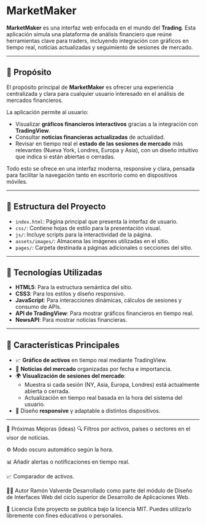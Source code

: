 # MarketMaker

**MarketMaker** es una interfaz web enfocada en el mundo del **Trading**.
Esta aplicación simula una plataforma de análisis financiero que reúne herramientas clave para traders, incluyendo integración con gráficos en tiempo real, noticias actualizadas y seguimiento de sesiones de mercado.

---

## 🎯 Propósito

El propósito principal de **MarketMaker** es ofrecer una experiencia centralizada y clara para cualquier usuario interesado en el análisis de mercados financieros.

La aplicación permite al usuario:

- Visualizar **gráficos financieros interactivos** gracias a la integración con **TradingView**.
- Consultar **noticias financieras actualizadas** de actualidad.
- Revisar en tiempo real el **estado de las sesiones de mercado** más relevantes (Nueva York, Londres, Europa y Asia), con un diseño intuitivo que indica si están abiertas o cerradas.

Todo esto se ofrece en una interfaz moderna, responsive y clara, pensada para facilitar la navegación tanto en escritorio como en dispositivos móviles.

---

## 🧩 Estructura del Proyecto

- `index.html`: Página principal que presenta la interfaz de usuario.
- `css/`: Contiene hojas de estilo para la presentación visual.
- `js/`: Incluye scripts para la interactividad de la página.
- `assets/images/`: Almacena las imágenes utilizadas en el sitio.
- `pages/`: Carpeta destinada a páginas adicionales o secciones del sitio.

---

## 🔧 Tecnologías Utilizadas

- **HTML5**: Para la estructura semántica del sitio.
- **CSS3**: Para los estilos y diseño responsivo.
- **JavaScript**: Para interacciones dinámicas, cálculos de sesiones y consumo de APIs.
- **API de TradingView**: Para mostrar gráficos financieros en tiempo real.
- **NewsAPI**: Para mostrar noticias financieras.

---

## 🚀 Características Principales

- 📈 **Gráfico de activos** en tiempo real mediante TradingView.
- 📰 **Noticias del mercado** organizadas por fecha e importancia.
- 🌍 **Visualización de sesiones del mercado**:
  - Muestra si cada sesión (NY, Asia, Europa, Londres) está actualmente abierta o cerrada.
  - Actualización en tiempo real basada en la hora del sistema del usuario.
- 📱 Diseño **responsive** y adaptable a distintos dispositivos.

---

📌 Próximas Mejoras (ideas)
🔍 Filtros por activos, países o sectores en el visor de noticias.

⚙️ Modo oscuro automático según la hora.

📊 Añadir alertas o notificaciones en tiempo real.

📈 Comparador de activos.

👨‍💻 Autor
Ramón Valverde
Desarrollado como parte del módulo de Diseño de Interfaces Web del ciclo superior de Desarrollo de Aplicaciones Web.

📄 Licencia
Este proyecto se publica bajo la licencia MIT.
Puedes utilizarlo libremente con fines educativos o personales.

